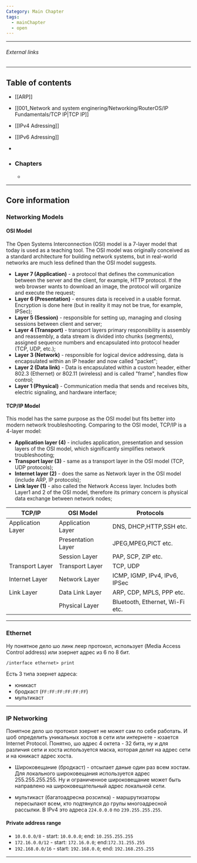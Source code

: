 ```yaml
---
Category: Main Chapter
tags:
  - mainChapter
  - open
---
```

---
###### External links

---
## Table of contents
- [[ARP]]
- [[001_Network and system enginering/Networking/RouterOS/IP Fundamentals/TCP IP|TCP IP]]
- [[IPv4 Adressing]]
- [[IPv6 Adressing]]
- 

- ### Chapters
	- 

---
## Core information
### Networking Models
#### OSI Model
The Open Systems Interconnection (OSI) model is a 7-layer model that today is used as a teaching tool. The OSI model was originally conceived as a standard architecture for building network systems, but in real-world networks are much less defined than the OSI model suggests.

- **Layer 7 (Application)** - a protocol that defines the communication between the server and the client, for example, HTTP protocol. If the web browser wants to download an image, the protocol will organize and execute the request;
- **Layer 6 (Presentation)** - ensures data is received in a usable format. Encryption is done here (but in reality it may not be true, for example, IPSec);
- **Layer 5 (Session)** - responsible for setting up, managing and closing sessions between client and server;
- **Layer 4 (Transport)** - transport layers primary responsibility is assembly and reassembly, a data stream is divided into chunks (segments), assigned sequence numbers and encapsulated into protocol header (TCP, UDP, etc.);
- **Layer 3 (Network)** - responsible for logical device addressing, data is encapsulated within an IP header and now called "packet";
- **Layer 2 (Data link)** - Data is encapsulated within a custom header, either 802.3 (Ethernet) or 802.11 (wireless) and is called "frame", handles flow control;
- **Layer 1 (Physical)** - Communication media that sends and receives bits, electric signaling, and hardware interface;

#### TCP/IP Model
This model has the same purpose as the OSI model but fits better into modern network troubleshooting. Comparing to the OSI model, TCP/IP is a 4-layer model:

- **Application layer (4)** - includes application, presentation and session layers of the OSI model, which significantly simplifies network troubleshooting;
- **Transport layer (3)** - same as a transport layer in the OSI model (TCP, UDP protocols);
- **Internet layer (2)** - does the same as Network layer in the OSI model (include ARP, IP protocols);
- **Link layer (1)** - also called the Network Access layer. Includes both Layer1 and 2 of the OSI model, therefore its primary concern is physical data exchange between network nodes;

| TCP/IP            | OSI Model          | Protocols                       |
| ----------------- | ------------------ | ------------------------------- |
| Application Layer | Application Layer  | DNS, DHCP,HTTP,SSH etc.         |
|                   | Presentation Layer | JPEG,MPEG,PICT etc.             |
|                   | Session Layer      | PAP, SCP, ZIP etc.              |
| Transport Layer   | Transport Layer    | TCP, UDP                        |
| Internet Layer    | Network Layer      | ICMP, IGMP, IPv4, IPv6, IPSec   |
| Link Layer        | Data Link Layer    | ARP, CDP, MPLS, PPP etc.        |
|                   | Physical Layer     | Bluetooth, Ethernet, Wi-Fi etc. |

---
### Ethernet
Ну понятное дело шо линк леер протокол, использует (Media Access Control address) или эзернет адрес из 6 по 8 бит.

`/interface ethernet> print`

Есть 3 типа эзернет адреса:
- юникаст
- бродкаст (`FF:FF:FF:FF:FF:FF`)
- мультикаст
---
### IP Networking
Понятное дело шо протокол эзернет не может сам по себе работать. И шоб определить уникальных хостов в сети или интернете - юзается Internet Protocol.
Понятно, шо адрес 4 октета - 32 бита, ну и для различия сети и хоста используется маска, которая делит на адрес сети и на юникаст адрес хоста.

- Широковещание (бродкаст) - отсылает даные один раз всем хостам. Для локального широковещания используется адрес 255.255.255.255. Ну и ограниченное широковещание может быть направлено на широковещательный адрес локальной сети.

- мультикаст (багатоадресна розсилка) - маршрутизаторы пересылают всем, кто подтянулся до групы многоадресной рассылки. В IPv4 это адреса `224.0.0.0` по `239.255.255.255`.

#### Private address range
- `10.0.0.0/8` - start: `10.0.0.0`; end: `10.255.255.255`
- `172.16.0.0/12` - start: `172.16.0.0`; end:`172.31.255.255`
- `192.168.0.0/16` - start: `192.168.0.0`; end: `192.168.255.255`

---


